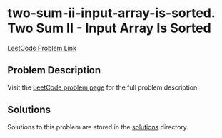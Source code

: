 # two-sum-ii-input-array-is-sorted. Two Sum II - Input Array Is Sorted

[LeetCode Problem Link](https://leetcode.com/problems/two_sum_ii_-_input_array_is_sorted/)

## Problem Description

Visit the [LeetCode problem page](https://leetcode.com/problems/two_sum_ii_-_input_array_is_sorted/) for the full problem description.

## Solutions

Solutions to this problem are stored in the [solutions](./solutions) directory.
